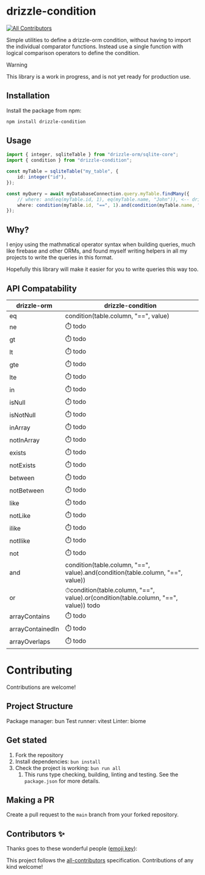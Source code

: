 # drizzle-condition
<!-- ALL-CONTRIBUTORS-BADGE:START - Do not remove or modify this section -->
[![All Contributors](https://img.shields.io/badge/all_contributors-0-orange.svg?style=flat-square)](#contributors-)
<!-- ALL-CONTRIBUTORS-BADGE:END -->

Simple utilities to define a drizzle-orm condition, without having to import the individual comparator functions. Instead use a single function with logical comparison operators to define the condition.

> [!Warning]
> This library is a work in progress, and is not yet ready for production use.

## Installation

Install the package from npm:

```bash
npm install drizzle-condition
```

## Usage

```ts
import { integer, sqliteTable } from "drizzle-orm/sqlite-core";
import { condition } from "drizzle-condition";

const myTable = sqliteTable("my_table", {
    id: integer("id"), 
});

const myQuery = await myDatabaseConnection.query.myTable.findMany({
    // where: and(eq(myTable.id, 1), eq(myTable.name, "John")), <-- drizzle-orm implementation eq, gt, lt, etc
    where: condition(myTable.id, "==", 1).and(condition(myTable.name, "==", "John")), // <-- drizzle-condition implementation 
});
```

## Why?

I enjoy using the mathmatical operator syntax when building queries, much like firebase and other ORMs, and found myself writing helpers in all my projects to write the queries in this format. 

Hopefully this library will make it easier for you to write queries this way too.

## API Compatability

| drizzle-orm      | drizzle-condition                    |
| ---------------- | ------------------------------------ |
| eq               | condition(table.column, "==", value) |
| ne               | ⏱️ todo                               |
| gt               | ⏱️ todo                               |
| lt               | ⏱️ todo                               |
| gte              | ⏱️ todo                               |
| lte              | ⏱️ todo                               |
| in               | ⏱️ todo                               |
| isNull           | ⏱️ todo                               |
| isNotNull        | ⏱️ todo                               |
| inArray          | ⏱️ todo                               |
| notInArray       | ⏱️ todo                               |
| exists           | ⏱️ todo                               |
| notExists        | ⏱️ todo                               |
| between          | ⏱️ todo                               |
| notBetween       | ⏱️ todo                               |
| like             | ⏱️ todo                               |
| notLike          | ⏱️ todo                               |
| ilike            | ⏱️ todo                               |
| notIlike         | ⏱️ todo                               |
| not              | ⏱️ todo                               |
| and              | condition(table.column, "==", value).and(condition(table.column, "==", value))                               |
| or               | ⏱condition(table.column, "==", value).or(condition(table.column, "==", value))  todo                               |
| arrayContains    | ⏱️ todo                               |
| arrayContainedIn | ⏱️ todo                               |
| arrayOverlaps    | ⏱️ todo                               |

# Contributing

Contributions are welcome!

## Project Structure

Package manager: bun
Test runner: vitest
Linter: biome


## Get stated

1. Fork the repository
2. Install dependencies: `bun install`
3. Check the project is working: `bun run all`
   1. This runs type checking, building, linting and testing. See the `package.json` for more details.

## Making a PR

Create a pull request to the `main` branch from your forked repository.


## Contributors ✨

Thanks goes to these wonderful people ([emoji key](https://allcontributors.org/docs/en/emoji-key)):

<!-- ALL-CONTRIBUTORS-LIST:START - Do not remove or modify this section -->
<!-- prettier-ignore-start -->
<!-- markdownlint-disable -->
<!-- markdownlint-restore -->
<!-- prettier-ignore-end -->
<!-- ALL-CONTRIBUTORS-LIST:END -->

This project follows the [all-contributors](https://github.com/all-contributors/all-contributors) specification. Contributions of any kind welcome!